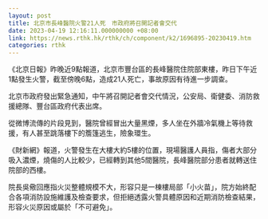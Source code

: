 ```yaml
---
layout: post
title: 北京市長峰醫院火警21人死　市政府將召開記者會交代
date: 2023-04-19 12:16:11.000000000 +08:00
link: https://news.rthk.hk/rthk/ch/component/k2/1696895-20230419.htm
categories: rthk
---
```


《北京日報》昨晚近9點報道，北京市豐台區的長峰醫院住院部東樓，昨日下午近1點發生火警，截至傍晚6點，造成21人死亡，事故原因有待進一步調查。

北京市政府發出緊急通知，中午將召開記者會交代情況，公安局、衛健委、消防救援總隊、豐台區政府代表出席。

從微博流傳的片段見到，醫院曾經冒出大量黑煙，多人坐在外牆冷氣機上等待救援，有人甚至跳落樓下的簷篷逃生，險象環生。

《財新網》報道，火警發生在大樓大約5樓的位置，現場醫護人員指，傷者大部分吸入濃煙，燒傷的人比較少，已經轉到其他5間醫院，長峰醫院部分患者就轉送住院部的西樓。

院長吳儆回應指火災整體規模不大，形容只是一棟樓局部「小火苗」，院方始終配合各項消防設施維護及檢查要求，但拒絕透露火警具體原因和近期消防檢查結果，形容火災原因或屬於「不可避免」。
